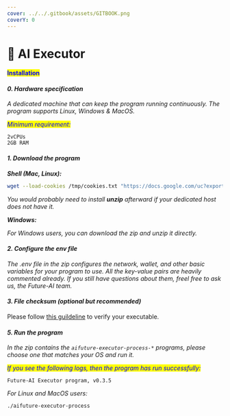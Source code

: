 ```yaml
---
cover: ../../.gitbook/assets/GITBOOK.png
coverY: 0
---
```


# 🔹 AI Executor

#### <mark style="color:blue;">Installation</mark>

#### _0. Hardware specification_

_A dedicated machine that can keep the program running continuously. The program supports Linux, Windows & MacOS._

_<mark style="color:blue;">Minimum requirement:</mark>_

```
2vCPUs
2GB RAM
```

#### _1. Download the program_ <a href="#1" id="1"></a>

_**Shell (Mac, Linux):**_

```bash
wget --load-cookies /tmp/cookies.txt "https://docs.google.com/uc?export=download&confirm=$(wget --quiet --save-cookies /tmp/cookies.txt --keep-session-cookies --no-check-certificate 'https://docs.google.com/uc?export=download&id=180aYBeOlakKorDpHsaHImR1pFlHEGZ26' -O- | sed -rn 's/.*confirm=([0-9A-Za-z_]+).*/\1\n/p')&id=180aYBeOlakKorDpHsaHImR1pFlHEGZ26" -O executor.zip && rm /tmp/cookies.txt && unzip executor.zip
```

_You would probably need to install **unzip** afterward if your dedicated host does not have it._

_**Windows:**_

_For Windows users, you can download the zip and unzip it directly._

#### _2. Configure the env file_

_The .env file in the zip configures the network, wallet, and other basic variables for your program to use. All the key-value pairs are heavily commented already. If you still have questions about them, freel free to ask us, the Future-AI team._

#### _3. File checksum (optional but recommended)_

Please follow [this guildeline](ai-executor-file-integrity.md) to verify your executable.

#### _5. Run the program_

_In the zip contains the `aifuture-executor-process-*` programs, please choose one that matches your OS and run it._

_<mark style="color:blue;">If you see the following logs, then the program has run successfully:</mark>_

```
Future-AI Executor program, v0.3.5
```

_For Linux and MacOS users:_

```
./aifuture-executor-process
```
